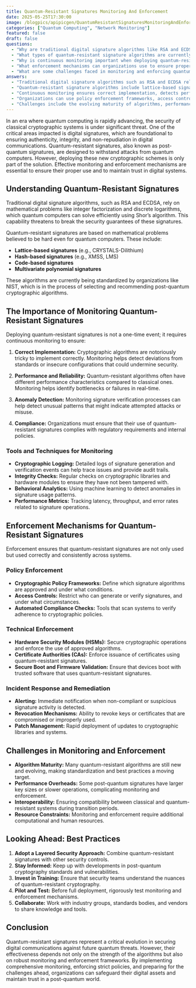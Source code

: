 ```yaml
---
title: Quantum-Resistant Signatures Monitoring And Enforcement
date: 2025-05-25T17:30:00
image: /blogpics/apipicgen/QuantumResistantSignaturesMonitoringAndEnforcement-PAM6XH6FOP.jpg
categories: ["Quantum Computing", "Network Monitoring"]
featured: false
draft: false
questions:
  - "Why are traditional digital signature algorithms like RSA and ECDSA vulnerable to quantum computers?"
  - "What types of quantum-resistant signature algorithms are currently being considered?"
  - "Why is continuous monitoring important when deploying quantum-resistant signatures?"
  - "What enforcement mechanisms can organizations use to ensure proper use of quantum-resistant signatures?"
  - "What are some challenges faced in monitoring and enforcing quantum-resistant signatures?"
answers:
  - "Traditional digital signature algorithms such as RSA and ECDSA rely on mathematical problems like integer factorization and discrete logarithms, which quantum computers can solve efficiently using Shor’s algorithm, thereby threatening their security."
  - "Quantum-resistant signature algorithms include lattice-based signatures (e.g., CRYSTALS-Dilithium), hash-based signatures (e.g., XMSS, LMS), code-based signatures, and multivariate polynomial signatures. These are being standardized by organizations like NIST."
  - "Continuous monitoring ensures correct implementation, detects performance issues, identifies anomalies that may indicate attacks, and verifies compliance with regulatory and internal policies, all of which are essential to maintain security and trust."
  - "Organizations can use policy enforcement frameworks, access controls, automated compliance checks, hardware security modules (HSMs), certificate authorities enforcing quantum-resistant certificates, secure boot processes, and incident response measures like alerting and revocation."
  - "Challenges include the evolving maturity of algorithms, performance overheads due to larger key sizes or slower operations, interoperability issues between classical and quantum-resistant systems, and the need for additional computational and human resources."
---
```

In an era where quantum computing is rapidly advancing, the security of classical cryptographic systems is under significant threat. One of the critical areas impacted is digital signatures, which are foundational to ensuring authenticity, integrity, and non-repudiation in digital communications. Quantum-resistant signatures, also known as post-quantum signatures, are designed to withstand attacks from quantum computers. However, deploying these new cryptographic schemes is only part of the solution. Effective monitoring and enforcement mechanisms are essential to ensure their proper use and to maintain trust in digital systems.

## Understanding Quantum-Resistant Signatures

Traditional digital signature algorithms, such as RSA and ECDSA, rely on mathematical problems like integer factorization and discrete logarithms, which quantum computers can solve efficiently using Shor’s algorithm. This capability threatens to break the security guarantees of these signatures.

Quantum-resistant signatures are based on mathematical problems believed to be hard even for quantum computers. These include:

- **Lattice-based signatures** (e.g., CRYSTALS-Dilithium)
- **Hash-based signatures** (e.g., XMSS, LMS)
- **Code-based signatures**
- **Multivariate polynomial signatures**

These algorithms are currently being standardized by organizations like NIST, which is in the process of selecting and recommending post-quantum cryptographic algorithms.

## The Importance of Monitoring Quantum-Resistant Signatures

Deploying quantum-resistant signatures is not a one-time event; it requires continuous monitoring to ensure:

1. **Correct Implementation:** Cryptographic algorithms are notoriously tricky to implement correctly. Monitoring helps detect deviations from standards or insecure configurations that could undermine security.

2. **Performance and Reliability:** Quantum-resistant algorithms often have different performance characteristics compared to classical ones. Monitoring helps identify bottlenecks or failures in real-time.

3. **Anomaly Detection:** Monitoring signature verification processes can help detect unusual patterns that might indicate attempted attacks or misuse.

4. **Compliance:** Organizations must ensure that their use of quantum-resistant signatures complies with regulatory requirements and internal policies.

### Tools and Techniques for Monitoring

- **Cryptographic Logging:** Detailed logs of signature generation and verification events can help trace issues and provide audit trails.
- **Integrity Checks:** Regular checks on cryptographic libraries and hardware modules to ensure they have not been tampered with.
- **Behavioral Analytics:** Using machine learning to detect anomalies in signature usage patterns.
- **Performance Metrics:** Tracking latency, throughput, and error rates related to signature operations.

## Enforcement Mechanisms for Quantum-Resistant Signatures

Enforcement ensures that quantum-resistant signatures are not only used but used correctly and consistently across systems.

### Policy Enforcement

- **Cryptographic Policy Frameworks:** Define which signature algorithms are approved and under what conditions.
- **Access Controls:** Restrict who can generate or verify signatures, and under what circumstances.
- **Automated Compliance Checks:** Tools that scan systems to verify adherence to cryptographic policies.

### Technical Enforcement

- **Hardware Security Modules (HSMs):** Secure cryptographic operations and enforce the use of approved algorithms.
- **Certificate Authorities (CAs):** Enforce issuance of certificates using quantum-resistant signatures.
- **Secure Boot and Firmware Validation:** Ensure that devices boot with trusted software that uses quantum-resistant signatures.

### Incident Response and Remediation

- **Alerting:** Immediate notification when non-compliant or suspicious signature activity is detected.
- **Revocation Mechanisms:** Ability to revoke keys or certificates that are compromised or improperly used.
- **Patch Management:** Rapid deployment of updates to cryptographic libraries and systems.

## Challenges in Monitoring and Enforcement

- **Algorithm Maturity:** Many quantum-resistant algorithms are still new and evolving, making standardization and best practices a moving target.
- **Performance Overheads:** Some post-quantum signatures have larger key sizes or slower operations, complicating monitoring and enforcement.
- **Interoperability:** Ensuring compatibility between classical and quantum-resistant systems during transition periods.
- **Resource Constraints:** Monitoring and enforcement require additional computational and human resources.

## Looking Ahead: Best Practices

1. **Adopt a Layered Security Approach:** Combine quantum-resistant signatures with other security controls.
2. **Stay Informed:** Keep up with developments in post-quantum cryptography standards and vulnerabilities.
3. **Invest in Training:** Ensure that security teams understand the nuances of quantum-resistant cryptography.
4. **Pilot and Test:** Before full deployment, rigorously test monitoring and enforcement mechanisms.
5. **Collaborate:** Work with industry groups, standards bodies, and vendors to share knowledge and tools.

## Conclusion

Quantum-resistant signatures represent a critical evolution in securing digital communications against future quantum threats. However, their effectiveness depends not only on the strength of the algorithms but also on robust monitoring and enforcement frameworks. By implementing comprehensive monitoring, enforcing strict policies, and preparing for the challenges ahead, organizations can safeguard their digital assets and maintain trust in a post-quantum world.